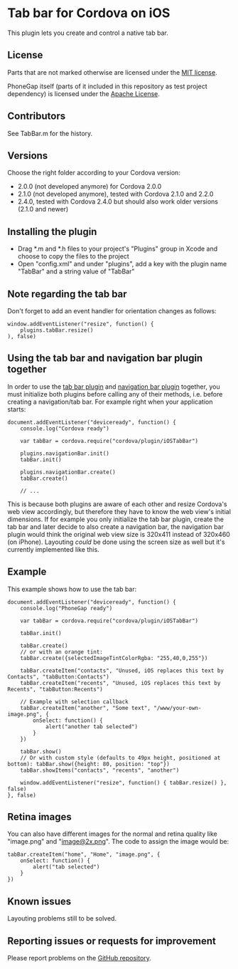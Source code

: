 Tab bar for Cordova on iOS
==========================

This plugin lets you create and control a native tab bar.

License
-------

Parts that are not marked otherwise are licensed under the [MIT license](http://www.opensource.org/licenses/mit-license.html).

PhoneGap itself (parts of it included in this repository as test project dependency) is licensed under the [Apache License](http://phonegap.com/about/license/).

Contributors
------------

See TabBar.m for the history.

Versions
--------

Choose the right folder according to your Cordova version:

- 2.0.0 (not developed anymore) for Cordova 2.0.0
- 2.1.0 (not developed anymore), tested with Cordova 2.1.0 and 2.2.0
- 2.4.0, tested with Cordova 2.4.0 but should also work older versions (2.1.0 and newer)

Installing the plugin
---------------------

- Drag *.m and *.h files to your project's "Plugins" group in Xcode and choose to copy the files to the project
- Open "config.xml" and under "plugins", add a key with the plugin name "TabBar" and a string value of "TabBar"

Note regarding the tab bar
--------------------------

Don't forget to add an event handler for orientation changes as follows:

    window.addEventListener("resize", function() {
        plugins.tabBar.resize()
    ), false)

Using the tab bar and navigation bar plugin together
----------------------------------------------------

In order to use the [tab bar plugin](https://github.com/AndiDog/phonegap-plugins/tree/master/iOS/TabBar) and [navigation bar plugin](https://github.com/AndiDog/phonegap-plugins/tree/master/iOS/NavigationBar) together, you must initialize both plugins before calling any of their methods, i.e. before creating a navigation/tab bar. For example right when your application starts:

    document.addEventListener("deviceready", function() {
        console.log("Cordova ready")

        var tabBar = cordova.require("cordova/plugin/iOSTabBar")

        plugins.navigationBar.init()
        tabBar.init()

        plugins.navigationBar.create()
        tabBar.create()

        // ...

This is because both plugins are aware of each other and resize Cordova's web view accordingly, but therefore they have to know the web view's initial dimensions. If for example you only initialize the tab bar plugin, create the tab bar and later decide to also create a navigation bar, the navigation bar plugin would think the original web view size is 320x411 instead of 320x460 (on iPhone). Layouting *could* be done using the screen size as well but it's currently implemented like this.

Example
-------

This example shows how to use the tab bar:

    document.addEventListener("deviceready", function() {
        console.log("PhoneGap ready")

        var tabBar = cordova.require("cordova/plugin/iOSTabBar")

        tabBar.init()

        tabBar.create()
        // or with an orange tint:
        tabBar.create({selectedImageTintColorRgba: "255,40,0,255"})

        tabBar.createItem("contacts", "Unused, iOS replaces this text by Contacts", "tabButton:Contacts")
        tabBar.createItem("recents", "Unused, iOS replaces this text by Recents", "tabButton:Recents")

        // Example with selection callback
        tabBar.createItem("another", "Some text", "/www/your-own-image.png", {
            onSelect: function() {
                alert("another tab selected")
            }
        })

        tabBar.show()
        // Or with custom style (defaults to 49px height, positioned at bottom): tabBar.show({height: 80, position: "top"})
        tabBar.showItems("contacts", "recents", "another")

        window.addEventListener("resize", function() { tabBar.resize() }, false)
    }, false)

Retina images
-------------

You can also have different images for the normal and retina quality like "image.png" and "image@2x.png". The code to assign the image would be:

    tabBar.createItem("home", "Home", "image.png", {
        onSelect: function() {
            alert("tab selected")
        }
    })

Known issues
------------

Layouting problems still to be solved.

Reporting issues or requests for improvement
--------------------------------------------

Please report problems on the [GitHub repository](https://github.com/AndiDog/phonegap-ios-tabbar-plugin/issues).